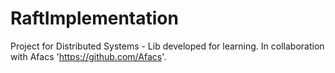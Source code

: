 # RaftImplementation
Project for Distributed Systems - Lib developed for learning. In collaboration with Afacs 'https://github.com/Afacs'.

